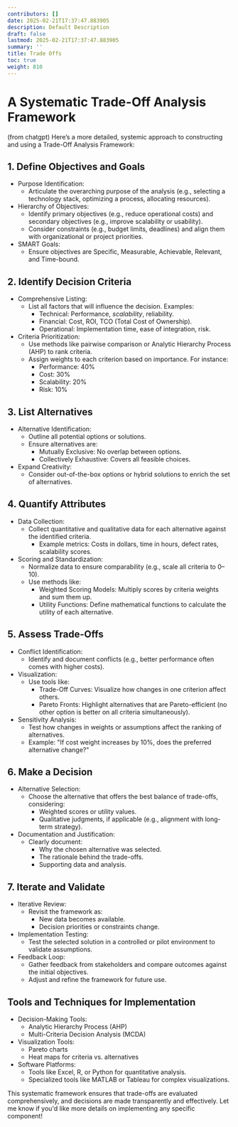 ```yaml
---
contributors: []
date: 2025-02-21T17:37:47.883905
description: Default Description
draft: false
lastmod: 2025-02-21T17:37:47.883905
summary: ''
title: Trade Offs
toc: true
weight: 810
---
```


# A Systematic Trade-Off Analysis Framework

(from chatgpt)
Here’s a more detailed, systemic approach to constructing and using a Trade-Off Analysis Framework:

## 1. Define Objectives and Goals

* Purpose Identification:
  * Articulate the overarching purpose of the analysis (e.g., selecting a technology stack, optimizing a process, allocating resources).
* Hierarchy of Objectives:
  * Identify primary objectives (e.g., reduce operational costs) and secondary objectives (e.g., improve scalability or usability).
  * Consider constraints (e.g., budget limits, deadlines) and align them with organizational or project priorities.
* SMART Goals:
  * Ensure objectives are Specific, Measurable, Achievable, Relevant, and Time-bound.

## 2. Identify Decision Criteria

* Comprehensive Listing:
  * List all factors that will influence the decision. Examples:
    * Technical: Performance, *scalability*, reliability.
    * Financial: Cost, ROI, TCO (Total Cost of Ownership).
    * Operational: Implementation time, ease of integration, risk.
* Criteria Prioritization:
  * Use methods like pairwise comparison or Analytic Hierarchy Process (AHP) to rank criteria.
  * Assign weights to each criterion based on importance. For instance:
    * Performance: 40%
    * Cost: 30%
    * Scalability: 20%
    * Risk: 10%

## 3. List Alternatives

* Alternative Identification:
  * Outline all potential options or solutions.
  * Ensure alternatives are:
    * Mutually Exclusive: No overlap between options.
    * Collectively Exhaustive: Covers all feasible choices.
* Expand Creativity:
  * Consider out-of-the-box options or hybrid solutions to enrich the set of alternatives.

## 4. Quantify Attributes

* Data Collection:
  * Collect quantitative and qualitative data for each alternative against the identified criteria.
    * Example metrics: Costs in dollars, time in hours, defect rates, scalability scores.
* Scoring and Standardization:
  * Normalize data to ensure comparability (e.g., scale all criteria to 0–10).
  * Use methods like:
    * Weighted Scoring Models: Multiply scores by criteria weights and sum them up.
    * Utility Functions: Define mathematical functions to calculate the utility of each alternative.

## 5. Assess Trade-Offs

* Conflict Identification:
  * Identify and document conflicts (e.g., better performance often comes with higher costs).
* Visualization:
  * Use tools like:
    * Trade-Off Curves: Visualize how changes in one criterion affect others.
    * Pareto Fronts: Highlight alternatives that are Pareto-efficient (no other option is better on all criteria simultaneously).
* Sensitivity Analysis:
  * Test how changes in weights or assumptions affect the ranking of alternatives.
  * Example: "If cost weight increases by 10%, does the preferred alternative change?"

## 6. Make a Decision

* Alternative Selection:
  * Choose the alternative that offers the best balance of trade-offs, considering:
    * Weighted scores or utility values.
    * Qualitative judgments, if applicable (e.g., alignment with long-term strategy).
* Documentation and Justification:
  * Clearly document:
    * Why the chosen alternative was selected.
    * The rationale behind the trade-offs.
    * Supporting data and analysis.

## 7. Iterate and Validate

* Iterative Review:
  * Revisit the framework as:
    * New data becomes available.
    * Decision priorities or constraints change.
* Implementation Testing:
  * Test the selected solution in a controlled or pilot environment to validate assumptions.
* Feedback Loop:
  * Gather feedback from stakeholders and compare outcomes against the initial objectives.
  * Adjust and refine the framework for future use.

## Tools and Techniques for Implementation

* Decision-Making Tools:
  * Analytic Hierarchy Process (AHP)
  * Multi-Criteria Decision Analysis (MCDA)
* Visualization Tools:
  * Pareto charts
  * Heat maps for criteria vs. alternatives
* Software Platforms:
  * Tools like Excel, R, or Python for quantitative analysis.
  * Specialized tools like MATLAB or Tableau for complex visualizations.

This systematic framework ensures that trade-offs are evaluated comprehensively, and decisions are made transparently and effectively. Let me know if you'd like more details on implementing any specific component!
